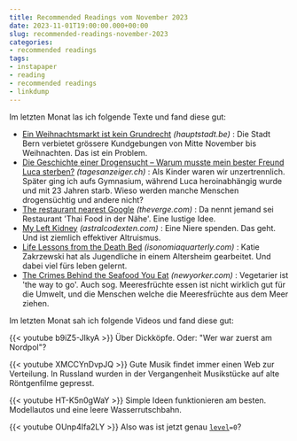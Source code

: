```yaml
---
title: Recommended Readings vom November 2023
date: 2023-11-01T19:00:00.000+00:00
slug: recommended-readings-november-2023
categories:
- recommended readings
tags:
- instapaper
- reading
- recommended readings
- linkdump
---
```


Im letzten Monat las ich folgende Texte und fand diese gut:

- [Ein Weihnachtsmarkt ist kein Grundrecht](https://hauptstadt.be/a/demoverbot-stadt-bern-bis-weihnachten) *(hauptstadt.be)* : Die Stadt Bern verbietet grössere Kundgebungen von Mitte November bis Weihnachten. Das ist ein Problem.
- [Die Geschichte einer Drogensucht – Warum musste mein bester Freund Luca sterben?](https://www.tagesanzeiger.ch/die-geschichte-einer-drogensucht-warum-musste-mein-bester-freund-luca-sterben-201401931261) *(tagesanzeiger.ch)* : Als Kinder waren wir unzertrennlich. Später ging ich aufs Gymnasium, während Luca heroinabhängig wurde und mit 23 Jahren starb. Wieso werden manche Menschen drogensüchtig und andere nicht?
- [The restaurant nearest Google](https://www.theverge.com/2023/10/26/23931825/google-search-local-seo-thai-food-near-me-maps) *(theverge.com)* : Da nennt jemand sei Restaurant 'Thai Food in der Nähe'. Eine lustige Idee.
- [My Left Kidney](https://www.astralcodexten.com/p/my-left-kidney) *(astralcodexten.com)* : Eine Niere spenden. Das geht. Und ist ziemlich effektiver Altruismus.
- [Life Lessons from the Death Bed](https://isonomiaquarterly.com/archive/volume-1-issue-2/life-lessons-from-the-death-bed/) *(isonomiaquarterly.com)* : Katie Zakrzewski hat als Jugendliche in einem Altersheim gearbeitet. Und dabei viel fürs leben gelernt.
- [The Crimes Behind the Seafood You Eat](https://www.newyorker.com/magazine/2023/10/16/the-crimes-behind-the-seafood-you-eat) *(newyorker.com)* : Vegetarier ist 'the way to go'. Auch sog. Meeresfrüchte essen ist nicht wirklich gut für die Umwelt, und die Menschen welche die Meeresfrüchte aus dem Meer ziehen.

Im letzten Monat sah ich folgende Videos und fand diese gut:

{{< youtube b9iZ5-JIkyA >}}
Über Dickköpfe.
Oder: "Wer war zuerst am Nordpol"?

{{< youtube XMCCYnDvpJQ >}}
Gute Musik findet immer einen Web zur Verteilung.
In Russland wurden in der Vergangenheit Musikstücke auf alte Röntgenfilme gepresst.

{{< youtube HT-K5n0gWaY >}}
Simple Ideen funktionieren am besten.
Modellautos und eine leere Wasserrutschbahn.

{{< youtube OUnp4Ifa2LY >}}
Also was ist jetzt genau [`level`](https://wiki.openstreetmap.org/wiki/DE:Key:level)`=0`?